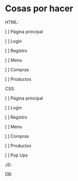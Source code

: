 
# Cosas por hacer

HTML:

[ ] Página principal

[ ] Login

[ ] Registro

[ ] Menu

[ ] Compras

[ ] Productos


CSS:

[ ] Página principal

[ ] Login

[ ] Registro

[ ] Menu

[ ] Compras

[ ] Productos

[ ] Pop Ups

JS:

DB:
